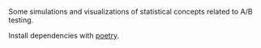 Some simulations and visualizations of statistical concepts related to A/B testing.

Install dependencies with [poetry](https://python-poetry.org/).
